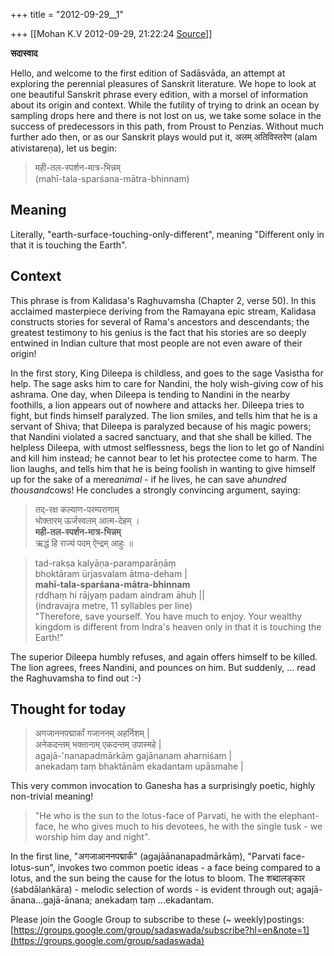+++
title = "2012-09-29__1"

+++
[[Mohan K.V	2012-09-29, 21:22:24 [Source](https://groups.google.com/g/sadaswada/c/iRivTBtYKVY)]]



**सदास्वाद**


Hello, and welcome to the first edition of Sadāsvāda, an attempt at exploring the perennial pleasures of Sanskrit literature. We hope to look at one beautiful Sanskrit phrase every edition, with a morsel of information about its origin and context. While the futility of trying to drink an ocean by sampling drops here and there is not lost on us, we take some solace in the success of predecessors in this path, from Proust to Penzias. Without much further ado then, or as our Sanskrit plays would put it, अलम् अतिविस्तरेण (alam ativistareṇa), let us begin:

  

> मही-तल-स्पर्शन-मात्र-भिन्नम्  
> (mahī-tala-sparśana-mātra-bhinnam)

## Meaning


Literally, "earth-surface-touching-only-different", meaning "Different only in that it is touching the Earth".


  

## Context


This phrase is from Kalidasa's Raghuvamsha (Chapter 2, verse 50). In this acclaimed masterpiece deriving from the Ramayana epic stream, Kalidasa constructs stories for several of Rama's ancestors and descendants; the greatest testimony to his genius is the fact that his stories are so deeply entwined in Indian culture that most people are not even aware of their origin!


  


In the first story, King Dileepa is childless, and goes to the sage Vasistha for help. The sage asks him to care for Nandini, the holy wish-giving cow of his ashrama. One day, when Dileepa is tending to Nandini in the nearby foothills, a lion appears out of nowhere and attacks her. Dileepa tries to fight, but finds himself paralyzed. The lion smiles, and tells him that he is a servant of Shiva; that Dileepa is paralyzed because of his magic powers; that Nandini violated a sacred sanctuary, and that she shall be killed. The helpless Dileepa, with utmost selflessness, begs the lion to let go of Nandini and kill him instead; he cannot bear to let his protectee come to harm. The lion laughs, and tells him that he is being foolish in wanting to give himself up for the sake of a mere*animal* - if he lives, he can save a*hundred thousand*cows! He concludes a strongly convincing argument, saying: 


  



> तद्-रक्ष कल्याण-परम्पराणाम्  
> भोक्तारम् ऊर्जस्वलम् आत्म-देहम् ।  
> **मही-तल-स्पर्शन-मात्र-भिन्नम्**  
> ऋद्धं हि राज्यं पदम् ऐन्द्रम् आहुः ॥

> tad-rakṣa kalyāṇa-paramparāṇāṃ  
> bhoktāram ūrjasvalam ātma-deham \|  
> **mahī-tala-sparśana-mātra-bhinnam**  
> ṛddhaṃ hi rājyaṃ padam aindram āhuḥ \|\|  
> (indravajra metre, 11 syllables per line)  
> "Therefore, save yourself. You have much to enjoy. Your wealthy kingdom is different from Indra's heaven only in that it is touching the Earth!"  

The superior Dileepa humbly refuses, and again offers himself to be killed. The lion agrees, frees Nandini, and pounces on him. But suddenly, ... read the Raghuvamsha to find out :-)

  

## Thought for today

  

> अगजाननपद्मार्कां गजाननम् अहर्निशम् \|  
> अनेकदन्तम् भक्तानाम् एकदन्तम् उपास्महे \|  
> agajā-'nanapadmārkāṃ gajānanam aharniśam \|  
> anekadaṃ taṃ bhaktānām ekadantam upāsmahe \|  

This very common invocation to Ganesha has a surprisingly poetic, highly non-trivial meaning! 

> "He who is the sun to the lotus-face of Parvati, he with the elephant-face, he who gives much to his devotees, he with the single tusk - we worship him day and night". 

In the first line, "अगजाआननपद्मार्कं" (agajāānanapadmārkāṃ), "Parvati face-lotus-sun", invokes two common poetic ideas - a face being compared to a lotus, and the sun being the cause for the lotus to bloom. The शब्दालङ्कार (śabdālaṅkāra) - melodic selection of words - is evident through out; agajā-ānana...gajā-ānana; anekadaṃ taṃ ...ekadantam. 

Please join the Google Group to subscribe to these (\~ weekly)postings:[https://groups.google.com/group/sadaswada/subscribe?hl=en&note=1](https://groups.google.com/group/sadaswada)

